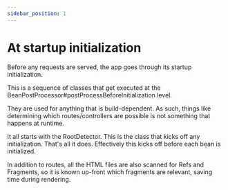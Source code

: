 ```yaml
---
sidebar_position: 1
---
```


# At startup initialization

Before any requests are served, the app goes through its startup initialization.

This is a sequence of classes that get executed at the BeanPostProcessor#postProcessBeforeInitialization level.

They are used for anything that is build-dependent. As such, things like determining which routes/controllers are 
possible is not something that happens at runtime.

It all starts with the RootDetector. This is the class that kicks off any initialization. That's all it does. 
Effectively this kicks off before each bean is initialized.

In addition to routes, all the HTML files are also scanned for Refs and Fragments, so it is known up-front which fragments are relevant, saving time during rendering.